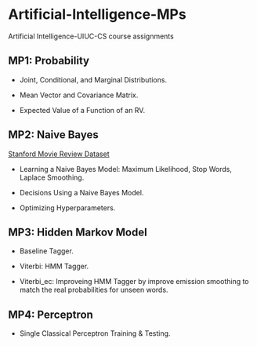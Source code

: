 # Artificial-Intelligence-MPs
Artificial Intelligence-UIUC-CS course assignments

## MP1: Probability
 *  Joint, Conditional, and Marginal Distributions.

 *  Mean Vector and Covariance Matrix.

 *  Expected Value of a Function of an RV.

## MP2: Naive Bayes
[Stanford Movie Review Dataset](https://ai.stanford.edu/~amaas/data/sentiment/)

 *  Learning a Naive Bayes Model: Maximum Likelihood, Stop Words, Laplace Smoothing.

 *  Decisions Using a Naive Bayes Model.

 *  Optimizing Hyperparameters.

## MP3: Hidden Markov Model
 *  Baseline Tagger.

 *  Viterbi: HMM Tagger.

 *  Viterbi_ec: Improveing HMM Tagger by improve emission smoothing to match the real probabilities for unseen words.

## MP4: Perceptron
 *  Single Classical Perceptron Training & Testing.
